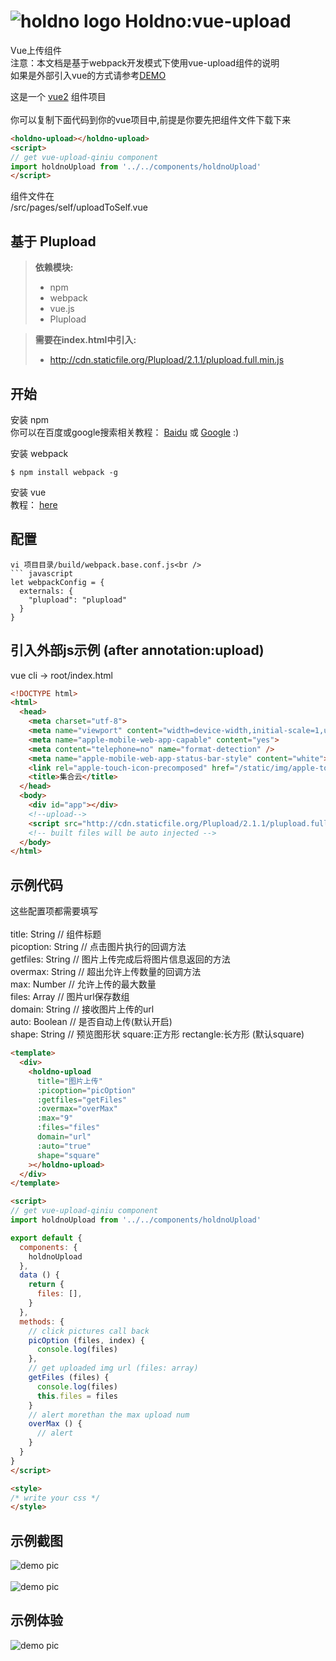 ![holdno logo](https://img.holdno.com/apple-touch-icon-114x114-precomposed.png)
Holdno:vue-upload
===================
Vue上传组件  
注意：本文档是基于webpack开发模式下使用vue-upload组件的说明  
如果是外部引入vue的方式请参考[DEMO](https://github.com/holdno/vue-upload-qiniu/blob/master/src/pages/self/uploadToSelf.html)  
  
这是一个 [vue2](https://cn.vuejs.org/) 组件项目<br />
<br />
你可以复制下面代码到你的vue项目中,前提是你要先把组件文件下载下来
``` html
<holdno-upload></holdno-upload>
<script>
// get vue-upload-qiniu component
import holdnoUpload from '../../components/holdnoUpload'
</script>
```
组件文件在  
/src/pages/self/uploadToSelf.vue  
  
基于 Plupload
-------------

>**依赖模块:**<br />
> - npm<br />
> - webpack<br />
> - vue.js<br />
> - Plupload<br />

>**需要在index.html中引入:**<br />
> - http://cdn.staticfile.org/Plupload/2.1.1/plupload.full.min.js<br />


开始<br />
-------------
安装 npm<br />
你可以在百度或google搜索相关教程： [Baidu](https://www.baidu.com/s?ie=utf-8&f=8&rsv_bp=1&tn=baidu&wd=install%20npm&oq=just%2520for%2520funny&rsv_pq=d35ad5d90007d336&rsv_t=3aeei0aEuSoNmNACToU2ZnliBnJfW6lJFE%2FmSw6IASGyDY3I6tkm9C2%2BxBs&rqlang=cn&rsv_enter=0&inputT=3708&rsv_sug3=194&rsv_sug1=155&rsv_sug7=100&rsv_sug2=0&rsv_sug4=12908) 或 [Google](https://www.google.com.au/search?q=install+npm&rlz=1CDGOYI_enAU718AU718&oq=install+npm&aqs=chrome..69i57j0l3.11504j0j8&hl=en-GB&sourceid=chrome-mobile&ie=UTF-8) :)<br />
  
安装 webpack  
``` shell
$ npm install webpack -g
```

安装 vue  
教程： [here](https://cn.vuejs.org/)  

配置
-------------

```
vi 项目目录/build/webpack.base.conf.js<br />
``` javascript
let webpackConfig = {
  externals: {
    "plupload": "plupload"
  }
}
```

引入外部js示例 (after annotation:upload)
-------------
vue cli -> root/index.html
``` html
<!DOCTYPE html>
<html>
  <head>
    <meta charset="utf-8">
    <meta name="viewport" content="width=device-width,initial-scale=1,user-scalable=0">
    <meta name="apple-mobile-web-app-capable" content="yes">
    <meta content="telephone=no" name="format-detection" />
    <meta name="apple-mobile-web-app-status-bar-style" content="white">
    <link rel="apple-touch-icon-precomposed" href="/static/img/apple-touch-icon-114x114-precomposed.png">
    <title>集合云</title>
  </head>
  <body>
    <div id="app"></div>
    <!--upload-->
    <script src="http://cdn.staticfile.org/Plupload/2.1.1/plupload.full.min.js"></script>
    <!-- built files will be auto injected -->
  </body>
</html>
```
示例代码<br />
-------------
这些配置项都需要填写<br />
<br />
title: String // 组件标题<br />
picoption: String // 点击图片执行的回调方法<br />
getfiles: String // 图片上传完成后将图片信息返回的方法<br />
overmax: String // 超出允许上传数量的回调方法<br />
max: Number // 允许上传的最大数量<br />
files: Array // 图片url保存数组<br />
domain: String // 接收图片上传的url<br />
auto: Boolean // 是否自动上传(默认开启)<br />
shape: String // 预览图形状 square:正方形 rectangle:长方形 (默认square)<br />
``` html
<template>
  <div>
    <holdno-upload 
      title="图片上传" 
      :picoption="picOption" 
      :getfiles="getFiles" 
      :overmax="overMax"
      :max="9"
      :files="files"
      domain="url"
      :auto="true"
      shape="square"
    ></holdno-upload>
  </div>
</template>

<script>
// get vue-upload-qiniu component
import holdnoUpload from '../../components/holdnoUpload'

export default {
  components: {
    holdnoUpload
  },
  data () {
    return {
      files: [],
    }
  },
  methods: {
    // click pictures call back
    picOption (files, index) {
      console.log(files)
    },
    // get uploaded img url (files: array)
    getFiles (files) {
      console.log(files)
      this.files = files
    }
    // alert morethan the max upload num
    overMax () {
      // alert
    }
  }
}
</script>

<style>
/* write your css */
</style>
```

示例截图
--------------
![demo pic](https://img.holdno.com/F0DE709B-8D58-418A-AE7E-A2C316A2E934.png)</br>
</br>
![demo pic](https://img.holdno.com/BD68A2E9-460F-4E1C-96D2-86B36FB413E4.png)

示例体验
--------------
![demo pic](https://img.holdno.com/github/1503029051.png) </br>
